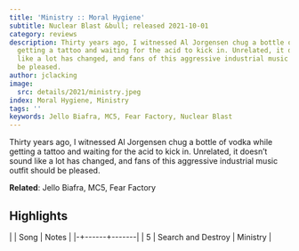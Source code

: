 ```yaml
---
title: 'Ministry :: Moral Hygiene'
subtitle: Nuclear Blast &bull; released 2021-10-01
category: reviews
description: Thirty years ago, I witnessed Al Jorgensen chug a bottle of vodka while
  getting a tattoo and waiting for the acid to kick in. Unrelated, it doesn’t sound
  like a lot has changed, and fans of this aggressive industrial music outfit should
  be pleased.
author: jclacking
image:
  src: details/2021/ministry.jpeg
index: Moral Hygiene, Ministry
tags: ''
keywords: Jello Biafra, MC5, Fear Factory, Nuclear Blast
---
```

Thirty years ago, I witnessed Al Jorgensen chug a bottle of vodka while getting a tattoo and waiting for the acid to kick in. Unrelated, it doesn’t sound like a lot has changed, and fans of this aggressive industrial music outfit should be pleased.<!--more-->

**Related**: Jello Biafra, MC5, Fear Factory

## Highlights

| | Song | Notes |
|-+------+-------|
| 5 | Search and Destroy | Ministry |

